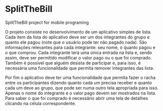 # SplitTheBill
SplitTheBill project for mobile programing

O projeto consiste no desenvolvimento de um aplicativo simples de lista. Cada item da lista do
aplicativo deve ser um dos integrantes do grupo e quanto ele pagou (note que o usuário pode
ter não pagado nada). São informações relevantes para cada integrante: seu nome, o quanto
pagou e o que comprou. Cada integrante terá uma única entrada na lista e, sendo assim, deve
ser permitido modificar o valor pago ou o que foi comprado. Também é possível que alguém
desista de participar e, para isso, é necessária uma funcionalidade que permita remover
integrantes das lista. 

Por fim o aplicativo deve ter uma funcionalidade que permita fazer o racha entre os
participantes dizendo quanto cada um precisa receber e quanto cada um deve ao grupo, que
pode ser numa outro tela apropriada para isso. Apenas o nome do integrante e o valor pago
devem ser mostrados na lista. Para saber o que foi comprado é necessário abrir uma tela de
detalhes clicando na célula correspondente.

